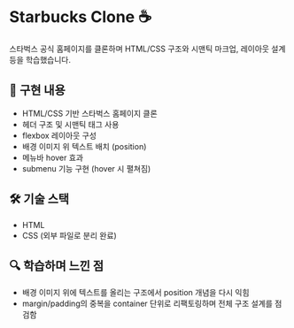 # Starbucks Clone ☕️

스타벅스 공식 홈페이지를 클론하며 HTML/CSS 구조와 시맨틱 마크업, 레이아웃 설계 등을 학습했습니다.

## 📌 구현 내용
- HTML/CSS 기반 스타벅스 홈페이지 클론
- 헤더 구조 및 시맨틱 태그 사용
- flexbox 레이아웃 구성
- 배경 이미지 위 텍스트 배치 (position)
- 메뉴바 hover 효과 
- submenu 기능 구현 (hover 시 펼쳐짐)

## 🛠 기술 스택
- HTML
- CSS (외부 파일로 분리 완료)


## 🔍 학습하며 느낀 점
- 배경 이미지 위에 텍스트를 올리는 구조에서 position 개념을 다시 익힘
- margin/padding의 중복을 container 단위로 리팩토링하며 전체 구조 설계를 점검함